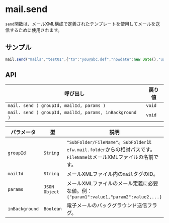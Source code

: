 # mail.send

`send`関数は、メールXML構成で定義されたテンプレートを使用してメールを送信するために使用されます。

## サンプル

```javascript
mail.send("mails","test01",{"to":"you@abc.def","nowdate":new Date(),"username":"Wang"});
```

## API

| 呼び出し | 戻り値 |
|---|---|
| `mail. send ( groupId, mailId, params )` | `void` |
| `mail. send ( groupId, mailId, params, inBackground )` | `void` | 

| パラメータ | 型 | 説明 |
|---|---|---|
| `groupId` | `String` | `"SubFolder/FileName"`。`SubFolder`は`efw.mail.folder`からの相対パスです。`FileName`はメールXMLファイルの名前です。 |
| `mailId` | `String` | メールXMLファイル内の`mail`タグのID。 |
| `params` | `JSON Object` | メールXMLファイルのメール定義に必要な値。例：<br>```{"param1":value1,"param2":value2,...}``` |
| `inBackground` | `Boolean` | 電子メールのバックグラウンド送信フラグ。 |
